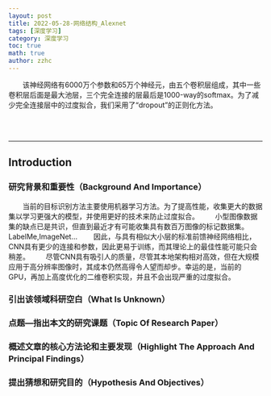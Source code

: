 ```yaml
---
layout: post
title: 2022-05-28-网络结构_Alexnet 
tags: [深度学习]
category: 深度学习
toc: true
math: true
author: zzhc
---
```


&emsp;&emsp;该神经网络有6000万个参数和65万个神经元，由五个卷积层组成，其中一些卷积层后面是最大池层，三个完全连接的层最后是1000-way的softmax。为了减少完全连接层中的过度拟合，我们采用了“dropout”的正则化方法。

<br>
<br>

***

## Introduction

### 研究背景和重要性（Background And Importance）

&emsp;&emsp;当前的目标识别方法主要使用机器学习方法。为了提高性能，收集更大的数据集以学习更强大的模型，并使用更好的技术来防止过度拟合。
&emsp;&emsp;小型图像数据集的缺点已是共识，但直到最近才有可能收集具有数百万图像的标记数据集。LabelMe,ImageNet...
&emsp;&emsp;因此，与具有相似大小层的标准前馈神经网络相比，CNN具有更少的连接和参数，因此更易于训练，而其理论上的最佳性能可能只会稍差。 
&emsp;&emsp;尽管CNN具有吸引人的质量，尽管其本地架构相对高效，但在大规模应用于高分辨率图像时，其成本仍然高得令人望而却步。幸运的是，当前的GPU，再加上高度优化的二维卷积实现，并且不会出现严重的过度拟合。

### 引出该领域科研空白（What Is Unknown）


### 点题—指出本文的研究课题（Topic Of Research Paper）


### 概述文章的核心方法论和主要发现（Highlight The Approach And Principal Findings）

### 提出猜想和研究目的（Hypothesis And Objectives）